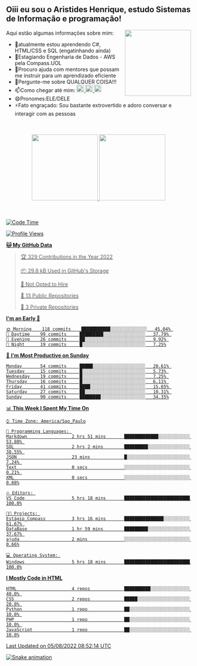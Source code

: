 ## Oiii eu sou o Aristides Henrique, estudo Sistemas de Informação e programação!

<div >
Aqui estão algumas informações sobre mim:<img align="right" height="180em" src="https://user-images.githubusercontent.com/97318481/177042589-45d62122-82a9-4a32-b3a7-87b322825b2f.png">
</div>

- 🌱atualmente estou aprendendo C#, HTML/CSS e SQL (engatinhando ainda)
- 👯Estagiando Engenharia de Dados - AWS pela Compass.UOL
- 🤔Procuro ajuda com mentores que possam me instruir para um aprendizado eficiente
- 💬Pergunte-me sobre QUALQUER COISA!!!
- 📫Como chegar até mim:
  <a href="https://www.instagram.com/aryhenry/" target="_blank">
  <img src="https://img.shields.io/badge/-Instagram-%23E4405F?style=for-the-badge&logo=instagram&logoColor=black" height="20px">
  </a>
  <a href="https://www.linkedin.com/in/aristides-henrique/" target="_blank">
  <img src="https://img.shields.io/badge/-LinkedIn-%230077B5?style=for-the-badge&logo=linkedin&logoColor=black" height="20px">
  </a> 
  <a href="mailto:arihenriqueuna@gmail.com">
  <img src="https://img.shields.io/badge/-Gmail-%23333?style=for-the-badge&logo=gmail&logoColor=white" height="20px">
  </a>
- 😄Pronomes:ELE/DELE
- ⚡Fato engraçado: Sou bastante extrovertido e adoro conversar e interagir com as pessoas
<br/>
<br/>
<div align="center">
  <a href="https://github.com/arihenrique">
  <img height="180em" src="https://github-readme-stats.vercel.app/api?username=arihenrique&show_icons=true&theme=dracula&include_all_commits=true&count_private=true"/>
  <img height="180em" src="https://github-readme-stats.vercel.app/api/top-langs/?username=arihenrique&layout=compact&langs_count=7&theme=dracula"/>
</div><br/><br/>

<!--START_SECTION:waka-->
![Code Time](http://img.shields.io/badge/Code%20Time-28%20hrs%2029%20mins-blue)

![Profile Views](http://img.shields.io/badge/Profile%20Views-14-blue)

**🐱 My GitHub Data** 

> 🏆 329 Contributions in the Year 2022
 > 
> 📦 29.8 kB Used in GitHub's Storage 
 > 
> 🚫 Not Opted to Hire
 > 
> 📜 13 Public Repositories 
 > 
> 🔑 3 Private Repositories  
 > 
**I'm an Early 🐤** 

```text
🌞 Morning    118 commits    ███████████░░░░░░░░░░░░░░   45.04% 
🌆 Daytime    99 commits     █████████░░░░░░░░░░░░░░░░   37.79% 
🌃 Evening    26 commits     ██░░░░░░░░░░░░░░░░░░░░░░░   9.92% 
🌙 Night      19 commits     █░░░░░░░░░░░░░░░░░░░░░░░░   7.25%

```
📅 **I'm Most Productive on Sunday** 

```text
Monday       54 commits     █████░░░░░░░░░░░░░░░░░░░░   20.61% 
Tuesday      15 commits     █░░░░░░░░░░░░░░░░░░░░░░░░   5.73% 
Wednesday    19 commits     █░░░░░░░░░░░░░░░░░░░░░░░░   7.25% 
Thursday     16 commits     █░░░░░░░░░░░░░░░░░░░░░░░░   6.11% 
Friday       41 commits     ████░░░░░░░░░░░░░░░░░░░░░   15.65% 
Saturday     27 commits     ██░░░░░░░░░░░░░░░░░░░░░░░   10.31% 
Sunday       90 commits     ████████░░░░░░░░░░░░░░░░░   34.35%

```


📊 **This Week I Spent My Time On** 

```text
⌚︎ Time Zone: America/Sao_Paulo

💬 Programming Languages: 
Markdown                 2 hrs 51 mins       █████████████░░░░░░░░░░░░   53.88% 
SQL                      2 hrs 2 mins        █████████░░░░░░░░░░░░░░░░   38.55% 
JSON                     23 mins             █░░░░░░░░░░░░░░░░░░░░░░░░   7.24% 
Text                     0 secs              ░░░░░░░░░░░░░░░░░░░░░░░░░   0.21% 
XML                      0 secs              ░░░░░░░░░░░░░░░░░░░░░░░░░   0.08%

🔥 Editors: 
VS Code                  5 hrs 18 mins       █████████████████████████   100.0%

🐱‍💻 Projects: 
Estágio_Compass          3 hrs 16 mins       ███████████████░░░░░░░░░░   61.67% 
DataBase                 1 hr 59 mins        █████████░░░░░░░░░░░░░░░░   37.67% 
ajuda                    2 mins              ░░░░░░░░░░░░░░░░░░░░░░░░░   0.66%

💻 Operating System: 
Windows                  5 hrs 18 mins       █████████████████████████   100.0%

```

**I Mostly Code in HTML** 

```text
HTML                     4 repos             ██████████░░░░░░░░░░░░░░░   40.0% 
CSS                      2 repos             █████░░░░░░░░░░░░░░░░░░░░   20.0% 
Python                   1 repo              ██░░░░░░░░░░░░░░░░░░░░░░░   10.0% 
PHP                      1 repo              ██░░░░░░░░░░░░░░░░░░░░░░░   10.0% 
JavaScript               1 repo              ██░░░░░░░░░░░░░░░░░░░░░░░   10.0%

```



 Last Updated on 05/08/2022 08:52:14 UTC
<!--END_SECTION:waka-->

![Snake animation](https://github.com/arihenrique/arihenrique/blob/output/github-contribution-grid-snake.svg)
